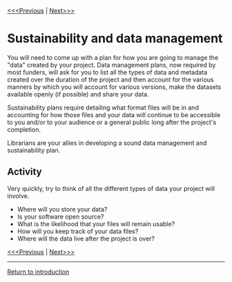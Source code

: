 
[<<<Previous](6Workplan.md) | [Next>>>](8Partnerships.md)

# Sustainability and data management

You will need to come up with a plan for how you are going to manage the "data" created by your project. Data management plans, now required by most funders, will ask for you to list all the types of data and metadata created over the duration of the project and then account for the various manners by which you will account for various versions, make the datasets available openly (if possible) and share your data. 

Sustainability plans require detailing what format files will be in and accounting for how those files and your data will continue to be accessible to you and/or to your audience or a general public long after the project's completion. 

Librarians are your allies in developing a sound data management and sustainability plan. 

## Activity
Very quickly, try to think of all the different types of data your project will involve. 

* Where will you store your data? 
* Is your software open source? 
* What is the likelihood that your files will remain usable? 
* How will you keep track of your data files? 
* Where will the data live after the project is over? 


[<<<Previous](6Workplan.md) | [Next>>>](8Partnerships.md)


-----
[Return to introduction](https://github.com/SouthernMethodistUniversity/projectplan)

